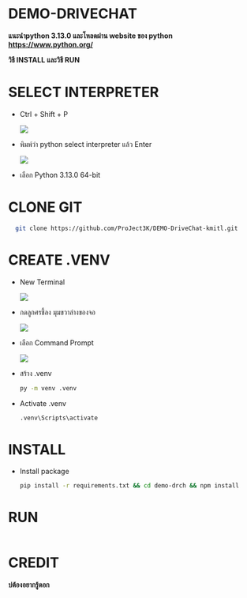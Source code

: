 # DEMO-DRIVECHAT

**แนะนำpython 3.13.0 และโหลดผ่าน website ของ python https://www.python.org/**

**วิธี INSTALL และวิธี RUN**


# SELECT INTERPRETER

  - Ctrl + Shift + P

    ![](https://drive.google.com/uc?export=view&id=1uB3I4gi5m80Bfia36MAJUrMvB6AcxGHg)

  - พิมพ์ว่า python select interpreter แล้ว Enter

    ![](https://drive.google.com/uc?export=view&id=1x3TFg3W7S3CEIcy9bJckexU-8fdP8pEM)

  - เลือก Python 3.13.0 64-bit


# CLONE GIT

``` bash
  git clone https://github.com/ProJect3K/DEMO-DriveChat-kmitl.git
```

# CREATE .VENV

  - New Terminal

    ![](https://drive.google.com/uc?export=view&id=1gwGcJBp5f_Q9fQ0luyI69tcrecogdFR_)

  - กดลูกศรชี้ลง มุมขวาล่างของจอ

    ![](https://drive.google.com/uc?export=view&id=1B8eIcyHWJNJxQoNWKPMcW4pgO45LwGoE)

  - เลือก Command Prompt

    ![](https://drive.google.com/uc?export=view&id=1VflNrATWNsp8vaRnsAH2XxBQJqHTjuw1)

  - สร้าง .venv

    ``` bash
    py -m venv .venv
    ```

  - Activate .venv

    ``` bash
    .venv\Scripts\activate
    ```

# INSTALL

  - Install package

    ``` bash
    pip install -r requirements.txt && cd demo-drch && npm install
    ```




# RUN

``` bash

```

# CREDIT
**บ่ต้องอยากรู้ดอก**
